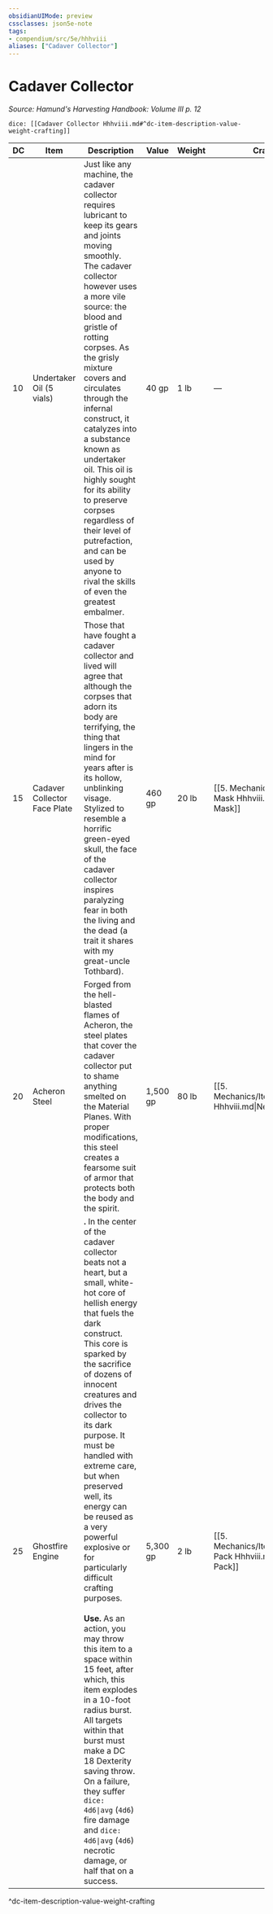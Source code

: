 ```yaml
---
obsidianUIMode: preview
cssclasses: json5e-note
tags:
- compendium/src/5e/hhhviii
aliases: ["Cadaver Collector"]
---
```

# Cadaver Collector
*Source: Hamund's Harvesting Handbook: Volume III p. 12* 

`dice: [[Cadaver Collector Hhhviii.md#^dc-item-description-value-weight-crafting]]`

| DC | Item | Description | Value | Weight | Crafting |
|----|------|-------------|-------|--------|----------|
| 10 | Undertaker Oil (5 vials) | Just like any machine, the cadaver collector requires lubricant to keep its gears and joints moving smoothly. The cadaver collector however uses a more vile source: the blood and gristle of rotting corpses. As the grisly mixture covers and circulates through the infernal construct, it catalyzes into a substance known as undertaker oil. This oil is highly sought for its ability to preserve corpses regardless of their level of putrefaction, and can be used by anyone to rival the skills of even the greatest embalmer. | 40 gp | 1 lb | — |
| 15 | Cadaver Collector Face Plate | Those that have fought a cadaver collector and lived will agree that although the corpses that adorn its body are terrifying, the thing that lingers in the mind for years after is its hollow, unblinking visage. Stylized to resemble a horrific green-eyed skull, the face of the cadaver collector inspires paralyzing fear in both the living and the dead (a trait it shares with my great-uncle Tothbard). | 460 gp | 20 lb | [[5. Mechanics/Items/Death Mask Hhhviii.md\|Death Mask]] |
| 20 | Acheron Steel | Forged from the hell-blasted flames of Acheron, the steel plates that cover the cadaver collector put to shame anything smelted on the Material Planes. With proper modifications, this steel creates a fearsome suit of armor that protects both the body and the spirit. | 1,500 gp | 80 lb | [[5. Mechanics/Items/Necroplate Hhhviii.md\|Necroplate]] |
| 25 | Ghostfire Engine | **.** In the center of the cadaver collector beats not a heart, but a small, white-hot core of hellish energy that fuels the dark construct. This core is sparked by the sacrifice of dozens of innocent creatures and drives the collector to its dark purpose. It must be handled with extreme care, but when preserved well, its energy can be reused as a very powerful explosive or for particularly difficult crafting purposes.<br /><br />**Use.** As an action, you may throw this item to a space within 15 feet, after which, this item explodes in a 10-foot radius burst. All targets within that burst must make a DC 18 Dexterity saving throw. On a failure, they suffer `dice: 4d6\|avg` (`4d6`) fire damage and `dice: 4d6\|avg` (`4d6`) necrotic damage, or half that on a success. | 5,300 gp | 2 lb | [[5. Mechanics/Items/Ghostfire Pack Hhhviii.md\|Ghostfire Pack]] |
^dc-item-description-value-weight-crafting